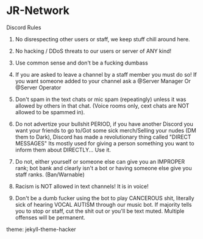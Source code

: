 # JR-Network
Discord Rules
1. No disrespecting other users or staff, we keep stuff chill around here.

2. No hacking / DDoS threats to our users or server of ANY kind!

3. Use common sense and don't be a fucking dumbass

4. If you are asked to leave a channel by a staff member you must do so! If you want someone added to your channel ask a @Server Manager Or @Server Operator 

5. Don't spam in the text chats or mic spam (repeatingly) unless it was allowed by others in that chat. (Voice rooms only, cext chats are NOT allowed to be spammed in).

6. Do not advertize your bullshit PERIOD, if you have another Discord you want your friends to go to/Got some sick merch/Selling your nudes (DM them to Dark), Discord has made a revolutionary thing called "DIRECT MESSAGES" Its mostly used for giving a person something you want to inform them about DIRECTLY... Use it.

7. Do not, either yourself or someone else can give you an IMPROPER rank; bot bank and clearly isn't a bot or having someone else give you staff ranks. (Ban/Warnable)

8. Racism is NOT allowed in text channels! It is in voice!

9. Don't be a dumb fucker using the bot to play CANCEROUS shit, literally sick of hearing VOCAL AUTISM through our music bot. If majority tells you to stop or staff, cut the shit out or you'll be text muted.
Multiple offenses will be permanent.

theme: jekyll-theme-hacker

